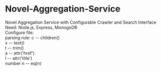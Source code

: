 # Novel-Aggregation-Service
Novel Aggregation Service with Configurable Crawler and Search Interface <br>
Need: Node.js, Express, MonogoDB<br>
Configure file: <br>
parsing rule: c -- children() <br>
              x -- text() <br>
              t -- trim() <br>
              a -- attr('href') <br>
              l -- attr('title') <br>
              number n -- eq(n)
